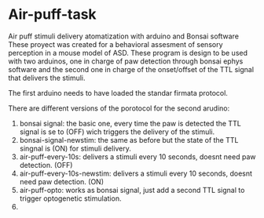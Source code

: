 # Air-puff-task
Air puff stimuli delivery atomatization with arduino and Bonsai software
These proyect was created for a behavioral assesment of sensory perception in a mouse model of ASD.
These program is design to be used with two arduinos, one in charge of paw detection through bonsai ephys software
and the second one in charge of the onset/offset of the TTL signal that delivers the stimuli.

The first arduino needs to have loaded the standar firmata protocol.

There are different versions of the porotocol for the second arudino:
1. bonsai signal: the basic one, every time the paw is detected the TTL signal is se to (OFF) wich triggers the delivery of the stimuli.
2. bonsai-signal-newstim: the same as before but the state of the TTL singnal is (ON) for stimuli delivery.
3. air-puff-every-10s: delivers a stimuli every 10 seconds, doesnt need paw detection. (OFF)
4. air-puff-every-10s-newstim: delivers a stimuli every 10 seconds, doesnt need paw detection. (ON)
5. air-puff-opto: works as bonsai signal, just add a second TTL signal to trigger optogenetic stimulation.
4. 
